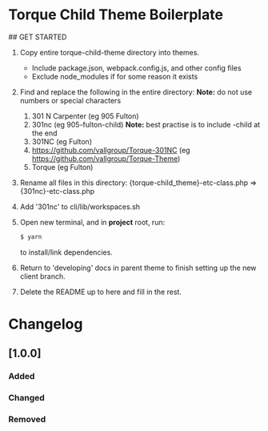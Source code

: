 # Torque Child Theme Boilerplate

## GET STARTED

1.  Copy entire torque-child-theme directory into themes.

    - Include package.json, webpack.config.js, and other config files
    - Exclude node_modules if for some reason it exists

2.  Find and replace the following in the entire directory: **Note:** do not use numbers or special characters

    1.  301 N Carpenter (eg 905 Fulton)
    2.  301nc (eg 905-fulton-child) **Note:** best practise is to include -child at the end
    3.  301NC (eg Fulton)
    4.  https://github.com/vallgroup/Torque-301NC (eg https://github.com/vallgroup/Torque-Theme)
    5.  Torque (eg Fulton)

3.  Rename all files in this directory: {torque-child_theme}-etc-class.php => {301nc}-etc-class.php

4.  Add '301nc' to cli/lib/workspaces.sh

5.  Open new terminal, and in **project** root, run:

    ```sh
    $ yarn
    ```

    to install/link dependencies.

6.  Return to 'developing' docs in parent theme to finish setting up the new client branch.

7.  Delete the README up to here and fill in the rest.

# Changelog

## [1.0.0]

### Added

### Changed

### Removed
